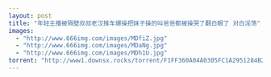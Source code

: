 ```yaml
---
layout: post
title: "年轻主播被隔壁叔叔老汉推车爆操把妹子操的叫爸爸都被操哭了翻白眼了 对白淫荡"
images:
  - "http://www.666img.com/images/MDfiZ.jpg"
  - "http://www.666img.com/images/MDaNg.jpg"
  - "http://www.666img.com/images/MDh1U.jpg"
torrent: "http://www1.downsx.rocks/torrent/F1FF360A04A0305FC1A2951284B251A0E9C267A6"
---
```

